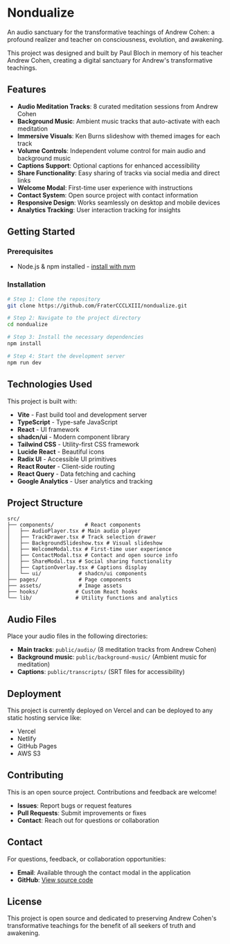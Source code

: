 # Nondualize

An audio sanctuary for the transformative teachings of Andrew Cohen: a profound realizer and teacher on consciousness, evolution, and awakening.

This project was designed and built by Paul Bloch in memory of his teacher Andrew Cohen, creating a digital sanctuary for Andrew's transformative teachings.

## Features

- **Audio Meditation Tracks**: 8 curated meditation sessions from Andrew Cohen
- **Background Music**: Ambient music tracks that auto-activate with each meditation
- **Immersive Visuals**: Ken Burns slideshow with themed images for each track
- **Volume Controls**: Independent volume control for main audio and background music
- **Captions Support**: Optional captions for enhanced accessibility
- **Share Functionality**: Easy sharing of tracks via social media and direct links
- **Welcome Modal**: First-time user experience with instructions
- **Contact System**: Open source project with contact information
- **Responsive Design**: Works seamlessly on desktop and mobile devices
- **Analytics Tracking**: User interaction tracking for insights

## Getting Started

### Prerequisites

- Node.js & npm installed - [install with nvm](https://github.com/nvm-sh/nvm#installing-and-updating)

### Installation

```sh
# Step 1: Clone the repository
git clone https://github.com/FraterCCCLXIII/nondualize.git

# Step 2: Navigate to the project directory
cd nondualize

# Step 3: Install the necessary dependencies
npm install

# Step 4: Start the development server
npm run dev
```

## Technologies Used

This project is built with:

- **Vite** - Fast build tool and development server
- **TypeScript** - Type-safe JavaScript
- **React** - UI framework
- **shadcn/ui** - Modern component library
- **Tailwind CSS** - Utility-first CSS framework
- **Lucide React** - Beautiful icons
- **Radix UI** - Accessible UI primitives
- **React Router** - Client-side routing
- **React Query** - Data fetching and caching
- **Google Analytics** - User analytics and tracking

## Project Structure

```
src/
├── components/          # React components
│   ├── AudioPlayer.tsx # Main audio player
│   ├── TrackDrawer.tsx # Track selection drawer
│   ├── BackgroundSlideshow.tsx # Visual slideshow
│   ├── WelcomeModal.tsx # First-time user experience
│   ├── ContactModal.tsx # Contact and open source info
│   ├── ShareModal.tsx # Social sharing functionality
│   ├── CaptionOverlay.tsx # Captions display
│   └── ui/            # shadcn/ui components
├── pages/             # Page components
├── assets/            # Image assets
├── hooks/            # Custom React hooks
└── lib/              # Utility functions and analytics
```

## Audio Files

Place your audio files in the following directories:
- **Main tracks**: `public/audio/` (8 meditation tracks from Andrew Cohen)
- **Background music**: `public/background-music/` (Ambient music for meditation)
- **Captions**: `public/transcripts/` (SRT files for accessibility)

## Deployment

This project is currently deployed on Vercel and can be deployed to any static hosting service like:
- Vercel
- Netlify
- GitHub Pages
- AWS S3

## Contributing

This is an open source project. Contributions and feedback are welcome!

- **Issues**: Report bugs or request features
- **Pull Requests**: Submit improvements or fixes
- **Contact**: Reach out for questions or collaboration

## Contact

For questions, feedback, or collaboration opportunities:
- **Email**: Available through the contact modal in the application
- **GitHub**: [View source code](https://github.com/FraterCCCLXIII/nondualize)

## License

This project is open source and dedicated to preserving Andrew Cohen's transformative teachings for the benefit of all seekers of truth and awakening.
